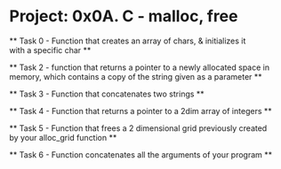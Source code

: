 # Project: 0x0A. C - malloc, free #

** Task 0 - Function that creates an array of chars, & initializes it <br/>
with a specific char  ** </br>

** Task 2 - function that returns a pointer to a newly allocated space in <br/>
 memory, which contains a copy of the string given as a parameter ** <br/>

** Task 3 -  Function that concatenates two strings ** <br/>

** Task 4 - Function that returns a pointer to a 2dim array of integers ** <br/>

** Task 5 - Function that frees a 2 dimensional grid previously created <br/>
by your alloc_grid function ** <br/>

** Task 6 - Function concatenates all the arguments of your program ** <br/>